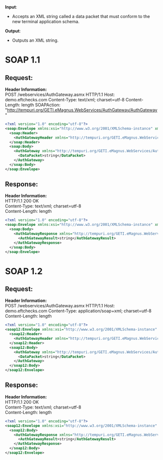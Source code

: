 **Input**:  
- Accepts an XML string called a data packet that must conform to the new terminal application schema.
  
**Output**:  
- Outputs an XML string.

# SOAP 1.1
## Request:
**Header Information:**  
POST /webservices/AuthGateway.asmx HTTP/1.1
Host: demo.eftchecks.com
Content-Type: text/xml; charset=utf-8
Content-Length: length
SOAPAction: "http://tempuri.org/GETI.eMagnus.WebServices/AuthGateway/AuthGateway"


```XML
<?xml version="1.0" encoding="utf-8"?>
<soap:Envelope xmlns:xsi="http://www.w3.org/2001/XMLSchema-instance" xmlns:xsd="http://www.w3.org/2001/XMLSchema" xmlns:soap="http://schemas.xmlsoap.org/soap/envelope/">
  <soap:Header>
    <AuthGatewayHeader xmlns="http://tempuri.org/GETI.eMagnus.WebServices/AuthGateway" />
  </soap:Header>
  <soap:Body>
    <AuthGateway xmlns="http://tempuri.org/GETI.eMagnus.WebServices/AuthGateway">
      <DataPacket>string</DataPacket>
    </AuthGateway>
  </soap:Body>
</soap:Envelope>
```


## Response:
**Header Information:**  
HTTP/1.1 200 OK  
Content-Type: text/xml; charset=utf-8  
Content-Length: length  

```XML
<?xml version="1.0" encoding="utf-8"?>
<soap:Envelope xmlns:xsi="http://www.w3.org/2001/XMLSchema-instance" xmlns:xsd="http://www.w3.org/2001/XMLSchema" xmlns:soap="http://schemas.xmlsoap.org/soap/envelope/">
  <soap:Body>
    <AuthGatewayResponse xmlns="http://tempuri.org/GETI.eMagnus.WebServices/AuthGateway">
      <AuthGatewayResult>string</AuthGatewayResult>
    </AuthGatewayResponse>
  </soap:Body>
</soap:Envelope>
```

# SOAP 1.2

## Request:
**Header Information:**  
POST /webservices/AuthGateway.asmx HTTP/1.1
Host: demo.eftchecks.com
Content-Type: application/soap+xml; charset=utf-8
Content-Length: length
 
```XML
<?xml version="1.0" encoding="utf-8"?>
<soap12:Envelope xmlns:xsi="http://www.w3.org/2001/XMLSchema-instance" xmlns:xsd="http://www.w3.org/2001/XMLSchema" xmlns:soap12="http://www.w3.org/2003/05/soap-envelope">
  <soap12:Header>
    <AuthGatewayHeader xmlns="http://tempuri.org/GETI.eMagnus.WebServices/AuthGateway" />
  </soap12:Header>
  <soap12:Body>
    <AuthGateway xmlns="http://tempuri.org/GETI.eMagnus.WebServices/AuthGateway">
      <DataPacket>string</DataPacket>
    </AuthGateway>
  </soap12:Body>
</soap12:Envelope>
```

## Response:
**Header Information:**  
HTTP/1.1 200 OK  
Content-Type: text/xml; charset=utf-8  
Content-Length: length  

```XML
<?xml version="1.0" encoding="utf-8"?>
<soap12:Envelope xmlns:xsi="http://www.w3.org/2001/XMLSchema-instance" xmlns:xsd="http://www.w3.org/2001/XMLSchema" xmlns:soap12="http://www.w3.org/2003/05/soap-envelope">
  <soap12:Body>
    <AuthGatewayResponse xmlns="http://tempuri.org/GETI.eMagnus.WebServices/AuthGateway">
      <AuthGatewayResult>string</AuthGatewayResult>
    </AuthGatewayResponse>
  </soap12:Body>
</soap12:Envelope>
```
